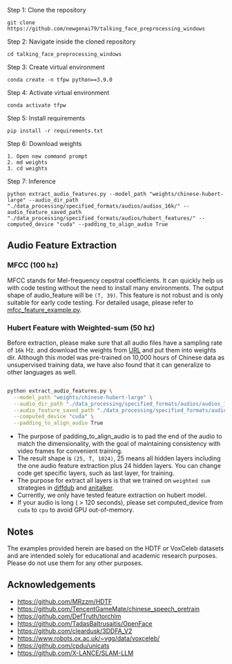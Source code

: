 Step 1: Clone the repository

```
git clone https://github.com/newgenai79/talking_face_preprocessing_windows
```

Step 2: Navigate inside the cloned repository

```
cd talking_face_preprocessing_windows
```

Step 3: Create virtual environment

```
conda create -n tfpw python==3.9.0
```

Step 4: Activate virtual environment

```
conda activate tfpw
```

Step 5: Install requirements

```
pip install -r requirements.txt
```

Step 6: Download weights

```
1. Open new command prompt
2. md weights
3. cd weights
```

Step 7: Inference

```
python extract_audio_features.py --model_path "weights/chinese-hubert-large" --audio_dir_path "./data_processing/specified_formats/audios/audios_16k/" --audio_feature_saved_path "./data_processing/specified_formats/audios/hubert_features/" --computed_device "cuda" --padding_to_align_audio True
```

## Audio Feature Extraction

### MFCC  (100 hz)

MFCC stands for Mel-frequency cepstral coefficients. It can quickly help us with code testing without the need to install many environments. The output shape of audio_feature will be `(T, 39)`. This feature is not robust and is only suitable for early code testing. For detailed usage, please refer to [mfcc_feature_example.py](libs/mfcc_feature_example.py).


### Hubert Feature with Weighted-sum  (50 hz)

Before extraction, please make sure that all audio files have a sampling rate of `16k` Hz. and download the weights from [URL](https://github.com/TencentGameMate/chinese_speech_pretrain) and put them into weights dir. Although this model was pre-trained on 10,000 hours of Chinese data as unsupervised training data, we have also found that it can generalize to other languages as well.


```bash 

python extract_audio_features.py \
  --model_path "weights/chinese-hubert-large" \
  --audio_dir_path "./data_processing/specified_formats/audios/audios_16k/" \
  --audio_feature_saved_path "./data_processing/specified_formats/audios/hubert_features/" \
  --computed_device "cuda" \
  --padding_to_align_audio True

```

* The purpose of padding_to_align_audio is to pad the end of the audio to match the dimensionality, with the goal of maintaining consistency with video frames for convenient training.
* The result shape is `(25, T, 1024)`, 25 means all hidden layers including the one audio feature extraction plus 24 hidden layers. You can change code get specific layers, such as last layer, for training.
* The purpose for extract all layers is that we trained on `weighted sum` strategies in [diffdub](https://github.com/liutaocode/DiffDub) and [anitalker](https://github.com/X-LANCE/AniTalker).
* Currently, we only have tested feature extraction on hubert model.
* If your audio is long ( > 120 seconds), please set computed_device from `cuda` to `cpu` to avoid GPU out-of-memory.

## Notes

The examples provided herein are based on the HDTF or VoxCeleb datasets and are intended solely for educational and academic research purposes. Please do not use them for any other purposes.

## Acknowledgements

* https://github.com/MRzzm/HDTF
* https://github.com/TencentGameMate/chinese_speech_pretrain
* https://github.com/DefTruth/torchlm
* https://github.com/TadasBaltrusaitis/OpenFace
* https://github.com/cleardusk/3DDFA_V2
* https://www.robots.ox.ac.uk/~vgg/data/voxceleb/
* https://github.com/cpdu/unicats
* https://github.com/X-LANCE/SLAM-LLM